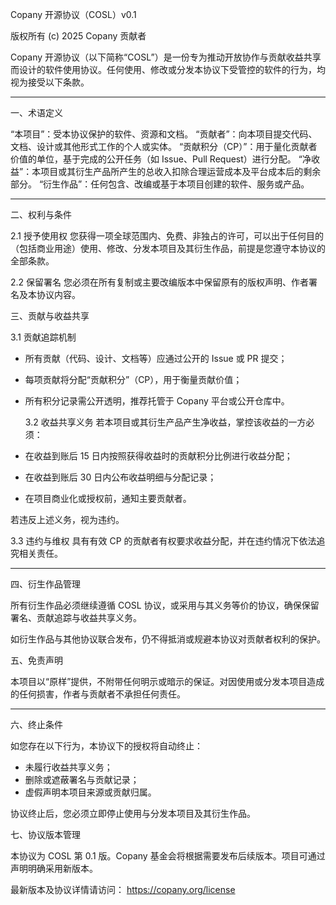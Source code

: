 Copany 开源协议（COSL）v0.1

版权所有 (c) 2025 Copany 贡献者

Copany 开源协议（以下简称“COSL”）是一份专为推动开放协作与贡献收益共享而设计的软件使用协议。任何使用、修改或分发本协议下受管控的软件的行为，均视为接受以下条款。

---

一、术语定义

“本项目”：受本协议保护的软件、资源和文档。
“贡献者”：向本项目提交代码、文档、设计或其他形式工作的个人或实体。
“贡献积分（CP）”：用于量化贡献者价值的单位，基于完成的公开任务（如 Issue、Pull Request）进行分配。
“净收益”：本项目或其衍生产品所产生的总收入扣除合理运营成本及平台成本后的剩余部分。
“衍生作品”：任何包含、改编或基于本项目创建的软件、服务或产品。

---

二、权利与条件

2.1 授予使用权
您获得一项全球范围内、免费、非独占的许可，可以出于任何目的（包括商业用途）使用、修改、分发本项目及其衍生作品，前提是您遵守本协议的全部条款。

2.2 保留署名
您必须在所有复制或主要改编版本中保留原有的版权声明、作者署名及本协议内容。

三、贡献与收益共享

3.1 贡献追踪机制

- 所有贡献（代码、设计、文档等）应通过公开的 Issue 或 PR 提交；
- 每项贡献将分配“贡献积分”（CP），用于衡量贡献价值；
- 所有积分记录需公开透明，推荐托管于 Copany 平台或公开仓库中。

  3.2 收益共享义务
  若本项目或其衍生产品产生净收益，掌控该收益的一方必须：

- 在收益到账后 15 日内按照获得收益时的贡献积分比例进行收益分配；
- 在收益到账后 30 日内公布收益明细与分配记录；
- 在项目商业化或授权前，通知主要贡献者。

若违反上述义务，视为违约。

3.3 违约与维权
具有有效 CP 的贡献者有权要求收益分配，并在违约情况下依法追究相关责任。

---

四、衍生作品管理

所有衍生作品必须继续遵循 COSL 协议，或采用与其义务等价的协议，确保保留署名、贡献追踪与收益共享义务。

如衍生作品与其他协议联合发布，仍不得抵消或规避本协议对贡献者权利的保护。

五、免责声明

本项目以“原样”提供，不附带任何明示或暗示的保证。对因使用或分发本项目造成的任何损害，作者与贡献者不承担任何责任。

---

六、终止条件

如您存在以下行为，本协议下的授权将自动终止：

- 未履行收益共享义务；
- 删除或遮蔽署名与贡献记录；
- 虚假声明本项目来源或贡献归属。

协议终止后，您必须立即停止使用与分发本项目及其衍生作品。

七、协议版本管理

本协议为 COSL 第 0.1 版。Copany 基金会将根据需要发布后续版本。项目可通过声明明确采用新版本。

最新版本及协议详情请访问：
https://copany.org/license
